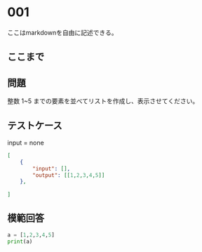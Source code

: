 # 001

ここはmarkdownを自由に記述できる。

ここまで
---
## 問題

整数 1~5 までの要素を並べてリストを作成し、表示させてください。

## テストケース
input = none
```json
[
	{
		"input": [],
		"output": [[1,2,3,4,5]]
  	},
	
]
```

## 模範回答
```python
a = [1,2,3,4,5]
print(a)
```